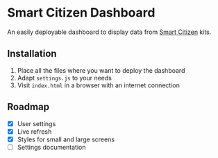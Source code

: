# Smart Citizen Dashboard

An easily deployable dashboard to display data from [Smart Citizen](https://smartcitizen.me/) kits.

## Installation

1. Place all the files where you want to deploy the dashboard
2. Adapt `settings.js` to your needs
3. Visit `index.html` in a browser with an internet connection

## Roadmap

- [x] User settings
- [x] Live refresh
- [x] Styles for small and large screens
- [ ] Settings documentation